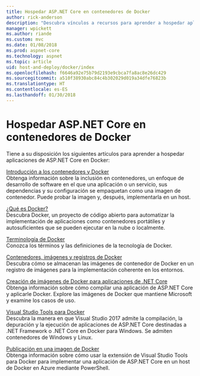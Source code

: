 ```yaml
---
title: Hospedar ASP.NET Core en contenedores de Docker
author: rick-anderson
description: "Descubra vínculos a recursos para aprender a hospedar aplicaciones de ASP.NET Core en contenedores de Docker."
manager: wpickett
ms.author: riande
ms.custom: mvc
ms.date: 01/08/2018
ms.prod: aspnet-core
ms.technology: aspnet
ms.topic: article
uid: host-and-deploy/docker/index
ms.openlocfilehash: f6646a92e75b79d2193e9cbca7fa8ac8e26dc429
ms.sourcegitcommit: a510f38930abc84c4b302029d019a34dfe76823b
ms.translationtype: HT
ms.contentlocale: es-ES
ms.lasthandoff: 01/30/2018
---
```

# <a name="host-aspnet-core-in-docker-containers"></a>Hospedar ASP.NET Core en contenedores de Docker

Tiene a su disposición los siguientes artículos para aprender a hospedar aplicaciones de ASP.NET Core en Docker:

[Introducción a los contenedores y Docker](/dotnet/standard/microservices-architecture/container-docker-introduction/index)  
Obtenga información sobre la inclusión en contenedores, un enfoque de desarrollo de software en el que una aplicación o un servicio, sus dependencias y su configuración se empaquetan como una imagen de contenedor. Puede probar la imagen y, después, implementarla en un host.

[¿Qué es Docker?](/dotnet/standard/microservices-architecture/container-docker-introduction/docker-defined)  
Descubra Docker, un proyecto de código abierto para automatizar la implementación de aplicaciones como contenedores portátiles y autosuficientes que se pueden ejecutar en la nube o localmente.

[Terminología de Docker](/dotnet/standard/microservices-architecture/container-docker-introduction/docker-terminology)  
Conozca los términos y las definiciones de la tecnología de Docker.

[Contenedores, imágenes y registros de Docker](/dotnet/standard/microservices-architecture/container-docker-introduction/docker-containers-images-registries)  
Descubra cómo se almacenan las imágenes de contenedor de Docker en un registro de imágenes para la implementación coherente en los entornos.

[Creación de imágenes de Docker para aplicaciones de .NET Core](/dotnet/articles/core/docker/building-net-docker-images)  
Obtenga información sobre cómo compilar una aplicación de ASP.NET Core y aplicarle Docker. Explore las imágenes de Docker que mantiene Microsoft y examine los casos de uso.

[Visual Studio Tools para Docker](xref:host-and-deploy/docker/visual-studio-tools-for-docker)  
Descubra la manera en que Visual Studio 2017 admite la compilación, la depuración y la ejecución de aplicaciones de ASP.NET Core destinadas a .NET Framework o .NET Core en Docker para Windows. Se admiten contenedores de Windows y Linux.

[Publicación en una imagen de Docker](/azure/vs-azure-tools-docker-hosting-web-apps-in-docker)  
Obtenga información sobre cómo usar la extensión de Visual Studio Tools para Docker para implementar una aplicación de ASP.NET Core en un host de Docker en Azure mediante PowerShell.
